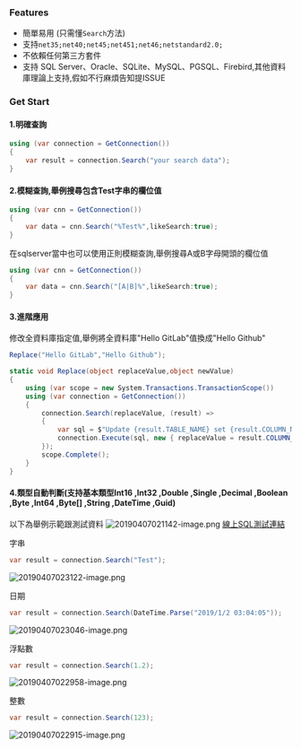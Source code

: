### Features
- 簡單易用 (只需懂`Search`方法)
- 支持`net35;net40;net45;net451;net46;netstandard2.0;`
- 不依賴任何第三方套件
- 支持 SQL Server、Oracle、SQLite、MySQL、PGSQL、Firebird,其他資料庫理論上支持,假如不行麻煩告知提ISSUE


### Get Start

#### 1.明確查詢

```C#
using (var connection = GetConnection())
{
    var result = connection.Search("your search data");
}
```

#### 2.模糊查詢,舉例搜尋包含Test字串的欄位值
```C#
using (var cnn = GetConnection())
{
    var data = cnn.Search("%Test%",likeSearch:true);
}
```

在sqlserver當中也可以使用正則模糊查詢,舉例搜尋A或B字母開頭的欄位值
```C#
using (var cnn = GetConnection())
{
    var data = cnn.Search("[A|B]%",likeSearch:true);
}
```


#### 3.進階應用

修改全資料庫指定值,舉例將全資料庫"Hello GitLab"值換成"Hello Github"
```C#
Replace("Hello GitLab","Hello Github");

static void Replace(object replaceValue,object newValue)
{
    using (var scope = new System.Transactions.TransactionScope())
    using (var connection = GetConnection())
    {
        connection.Search(replaceValue, (result) =>
        {
            var sql = $"Update {result.TABLE_NAME} set {result.COLUMN_NAME} = @newValue where {result.COLUMN_NAME} = @replaceValue";
            connection.Execute(sql, new { replaceValue = result.COLUMN_VALUE, newValue }); //Using Dapper ORM
        });
        scope.Complete();
    }
}
```

#### 4.類型自動判斷(支持基本類型Int16 ,Int32 ,Double ,Single ,Decimal ,Boolean ,Byte ,Int64 ,Byte[] ,String ,DateTime ,Guid)

以下為舉例示範跟測試資料
![20190407021142-image.png](https://raw.githubusercontent.com/shps951023/ImageHosting/master/img/20190407021142-image.png)
[線上SQL測試連結](https://dbfiddle.uk/?rdbms=sqlserver_2017&fiddle=824827c951dee214bf3c3debb3a6c591)

字串
```C#
var result = connection.Search("Test");
```
![20190407023122-image.png](https://raw.githubusercontent.com/shps951023/ImageHosting/master/img/20190407023122-image.png)

日期
```C#
var result = connection.Search(DateTime.Parse("2019/1/2 03:04:05"));
```
![20190407023046-image.png](https://raw.githubusercontent.com/shps951023/ImageHosting/master/img/20190407023046-image.png)

浮點數
```C#
var result = connection.Search(1.2);
```
![20190407022958-image.png](https://raw.githubusercontent.com/shps951023/ImageHosting/master/img/20190407022958-image.png)

整數
```C#
var result = connection.Search(123);
```
![20190407022915-image.png](https://raw.githubusercontent.com/shps951023/ImageHosting/master/img/20190407022915-image.png)

